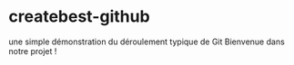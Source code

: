 # createbest-github
une simple démonstration du déroulement typique de Git
Bienvenue dans notre projet !
